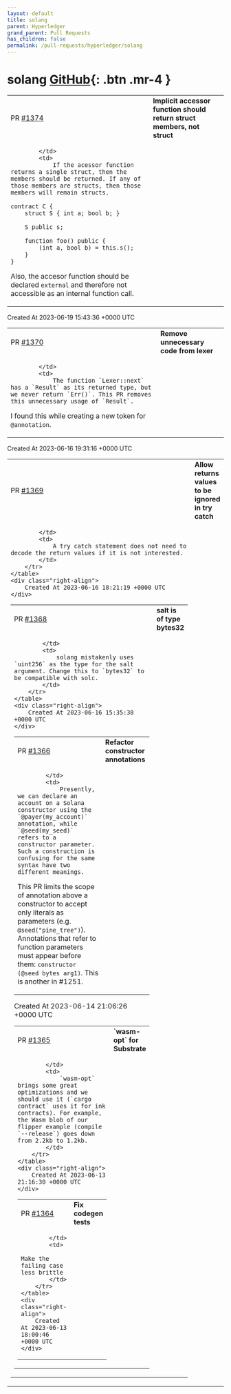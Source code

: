 ```yaml
---
layout: default
title: solang
parent: Hyperledger
grand_parent: Pull Requests
has_children: false
permalink: /pull-requests/hyperledger/solang
---
```


# solang <span class="fs-3 right-align">[GitHub](https://github.com/hyperledger/solang){: .btn .mr-4 }</span>


<div>
    <table>
        <tr>
            <td>
                PR <a href="https://github.com/hyperledger/solang/pull/1374" class=".btn">#1374</a>
            </td>
            <td>
                <b>
                    Implicit accessor function should return struct members, not struct
                </b>
            </td>
        </tr>
        <tr>
            <td>
                
            </td>
            <td>
                If the acessor function returns a single struct, then the members should be returned. If any of those members are structs, then those members will remain structs.

	contract C {
		struct S { int a; bool b; }

		S public s;

		function foo() public {
			(int a, bool b) = this.s();
		}
	}

Also, the accesor function should be declared `external` and therefore not accessible as an internal function call.
            </td>
        </tr>
    </table>
    <div class="right-align">
        Created At 2023-06-19 15:43:36 +0000 UTC
    </div>
</div>

<div>
    <table>
        <tr>
            <td>
                PR <a href="https://github.com/hyperledger/solang/pull/1370" class=".btn">#1370</a>
            </td>
            <td>
                <b>
                    Remove unnecessary code from lexer
                </b>
            </td>
        </tr>
        <tr>
            <td>
                
            </td>
            <td>
                The function `Lexer::next` has a `Result` as its returned type, but we never return `Err()`. This PR removes this unnecessary usage of `Result`.

I found this while creating a new token for `@annotation`.
            </td>
        </tr>
    </table>
    <div class="right-align">
        Created At 2023-06-16 19:31:16 +0000 UTC
    </div>
</div>

<div>
    <table>
        <tr>
            <td>
                PR <a href="https://github.com/hyperledger/solang/pull/1369" class=".btn">#1369</a>
            </td>
            <td>
                <b>
                    Allow returns values to be ignored in try catch
                </b>
            </td>
        </tr>
        <tr>
            <td>
                
            </td>
            <td>
                A try catch statement does not need to decode the return values if it is not interested.
            </td>
        </tr>
    </table>
    <div class="right-align">
        Created At 2023-06-16 18:21:19 +0000 UTC
    </div>
</div>

<div>
    <table>
        <tr>
            <td>
                PR <a href="https://github.com/hyperledger/solang/pull/1368" class=".btn">#1368</a>
            </td>
            <td>
                <b>
                    salt is of type bytes32
                </b>
            </td>
        </tr>
        <tr>
            <td>
                
            </td>
            <td>
                solang mistakenly uses `uint256` as the type for the salt argument. Change this to `bytes32` to be compatible with solc.
            </td>
        </tr>
    </table>
    <div class="right-align">
        Created At 2023-06-16 15:35:38 +0000 UTC
    </div>
</div>

<div>
    <table>
        <tr>
            <td>
                PR <a href="https://github.com/hyperledger/solang/pull/1366" class=".btn">#1366</a>
            </td>
            <td>
                <b>
                    Refactor constructor annotations
                </b>
            </td>
        </tr>
        <tr>
            <td>
                
            </td>
            <td>
                Presently, we can declare an account on a Solana constructor using the `@payer(my_account)` annotation, while `@seed(my_seed)` refers to a constructor parameter. Such a construction is confusing for the same syntax have two different meanings.

This PR limits the scope of annotation above a constructor to accept only literals as parameters (e.g. `@seed("pine_tree")`). Annotations that refer to function parameters must appear before them: `constructor (@seed bytes arg1)`. This is another in #1251.
            </td>
        </tr>
    </table>
    <div class="right-align">
        Created At 2023-06-14 21:06:26 +0000 UTC
    </div>
</div>

<div>
    <table>
        <tr>
            <td>
                PR <a href="https://github.com/hyperledger/solang/pull/1365" class=".btn">#1365</a>
            </td>
            <td>
                <b>
                    `wasm-opt` for Substrate 
                </b>
            </td>
        </tr>
        <tr>
            <td>
                
            </td>
            <td>
                `wasm-opt` brings some great optimizations and we should use it (`cargo contract` uses it for ink contracts). For example, the Wasm blob of our flipper example (compile `--release`) goes down from 2.2kb to 1.2kb. 
            </td>
        </tr>
    </table>
    <div class="right-align">
        Created At 2023-06-13 21:16:30 +0000 UTC
    </div>
</div>

<div>
    <table>
        <tr>
            <td>
                PR <a href="https://github.com/hyperledger/solang/pull/1364" class=".btn">#1364</a>
            </td>
            <td>
                <b>
                    Fix codegen tests
                </b>
            </td>
        </tr>
        <tr>
            <td>
                
            </td>
            <td>
                Make the failing case less brittle
            </td>
        </tr>
    </table>
    <div class="right-align">
        Created At 2023-06-13 18:00:46 +0000 UTC
    </div>
</div>


